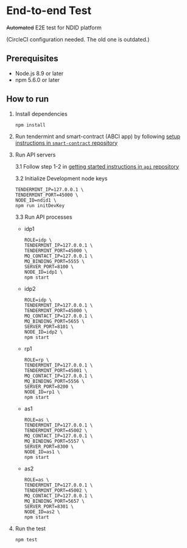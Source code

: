 # End-to-end Test

~~Automated~~ E2E test for NDID platform

(CircleCI configuration needed. The old one is outdated.)

## Prerequisites

- Node.js 8.9 or later
- npm 5.6.0 or later

## How to run

1.  Install dependencies

    ```
    npm install
    ```

2.  Run tendermint and smart-contract (ABCI app) by following [setup instructions in `smart-contract` repository](https://github.com/ndidplatform/smart-contract/tree/development#setup)

3.  Run API servers

    3.1 Follow step 1-2 in [getting started instructions in `api` repository](https://github.com/ndidplatform/api#getting-started)

    3.2 Initialize Development node keys

    ```
    TENDERMINT_IP=127.0.0.1 \
    TENDERMINT_PORT=45000 \
    NODE_ID=ndid1 \
    npm run initDevKey
    ```

    3.3 Run API processes

    - idp1

      ```
      ROLE=idp \
      TENDERMINT_IP=127.0.0.1 \
      TENDERMINT_PORT=45000 \
      MQ_CONTACT_IP=127.0.0.1 \
      MQ_BINDING_PORT=5555 \
      SERVER_PORT=8100 \
      NODE_ID=idp1 \
      npm start
      ```

    - idp2

      ```
      ROLE=idp \
      TENDERMINT_IP=127.0.0.1 \
      TENDERMINT_PORT=45000 \
      MQ_CONTACT_IP=127.0.0.1 \
      MQ_BINDING_PORT=5655 \
      SERVER_PORT=8101 \
      NODE_ID=idp2 \
      npm start
      ```

    - rp1

      ```
      ROLE=rp \
      TENDERMINT_IP=127.0.0.1 \
      TENDERMINT_PORT=45001 \
      MQ_CONTACT_IP=127.0.0.1 \
      MQ_BINDING_PORT=5556 \
      SERVER_PORT=8200 \
      NODE_ID=rp1 \
      npm start
      ```

    - as1
      ```
      ROLE=as \
      TENDERMINT_IP=127.0.0.1 \
      TENDERMINT_PORT=45002 \
      MQ_CONTACT_IP=127.0.0.1 \
      MQ_BINDING_PORT=5557 \
      SERVER_PORT=8300 \
      NODE_ID=as1 \
      npm start
      ```

    - as2
      ```
      ROLE=as \
      TENDERMINT_IP=127.0.0.1 \
      TENDERMINT_PORT=45002 \
      MQ_CONTACT_IP=127.0.0.1 \
      MQ_BINDING_PORT=5657 \
      SERVER_PORT=8301 \
      NODE_ID=as2 \
      npm start
      ```

4.  Run the test

    ```
    npm test
    ```

<!-- ## Run in Docker

### Prerequisites

- Docker CE 17.06+ Install docker
- docker-compose 1.14.0+ Install docker-compose

### Run

1.  Build docker container for test

2.  Run docker for smart contract (tendermint ABCI app) in [`smart-contract` repository](https://github.com/ndidplatform/smart-contract) (https://github.com/ndidplatform/smart-contract)

3.  Run docker for NDID API in [`api` repository](https://github.com/ndidplatform/api) (https://github.com/ndidplatform/api)

4.  -->
